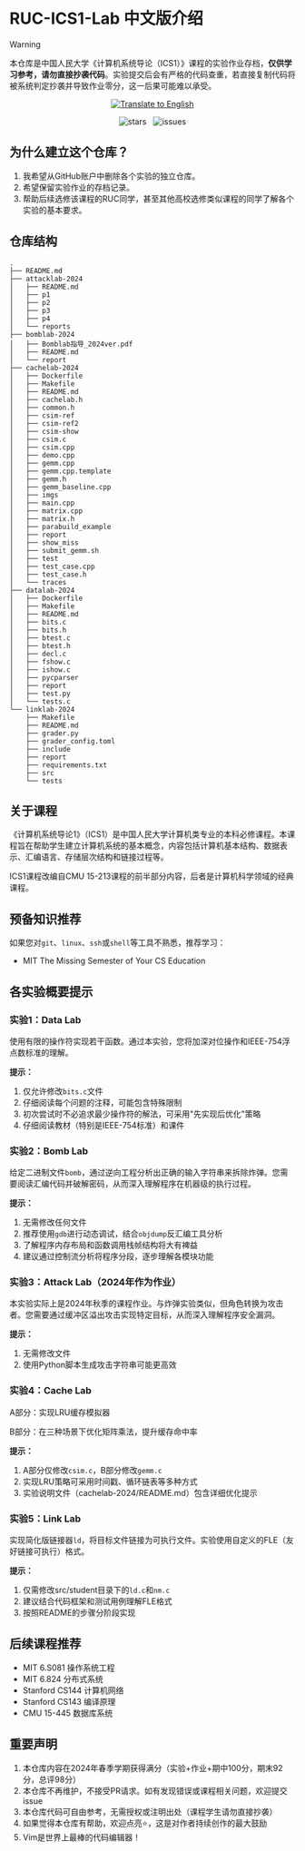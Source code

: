 # RUC-ICS1-Lab 中文版介绍


> [!WARNING]
> 本仓库是中国人民大学《计算机系统导论（ICS1）》课程的实验作业存档，**仅供学习参考，请勿直接抄袭代码**。实验提交后会有严格的代码查重，若直接复制代码将被系统判定抄袭并导致作业零分，这一后果可能难以承受。

<p align="center">
    <a href="README.md">
        <img src="https://img.shields.io/badge/Translate%20to-English-8A2BE2" alt="Translate to English">
    </a> 
</p>

<p align="center">
    <img src="https://img.shields.io/github/stars/YichenShen0103/RUC-ICS1-Lab" alt="stars">
    &nbsp
    <img src="https://img.shields.io/github/issues/YichenShen0103/RUC-ICS1-Lab?style=social" alt="issues">
</p>

## 为什么建立这个仓库？

1. 我希望从GitHub账户中删除各个实验的独立仓库。
2. 希望保留实验作业的存档记录。
3. 帮助后续选修该课程的RUC同学，甚至其他高校选修类似课程的同学了解各个实验的基本要求。


## 仓库结构

```
.
├── README.md
├── attacklab-2024     
│   ├── README.md
│   ├── p1               
│   ├── p2              
│   ├── p3               
│   ├── p4               
│   └── reports          
├── bomblab-2024        
│   ├── Bomblab指导_2024ver.pdf
│   ├── README.md
│   └── report           
├── cachelab-2024       
│   ├── Dockerfile
│   ├── Makefile
│   ├── README.md
│   ├── cachelab.h
│   ├── common.h
│   ├── csim-ref         
│   ├── csim-ref2
│   ├── csim-show
│   ├── csim.c           
│   ├── csim.cpp
│   ├── demo.cpp
│   ├── gemm.cpp         
│   ├── gemm.cpp.template
│   ├── gemm.h
│   ├── gemm_baseline.cpp
│   ├── imgs           
│   ├── main.cpp
│   ├── matrix.cpp
│   ├── matrix.h
│   ├── parabuild_example
│   ├── report          
│   ├── show_miss
│   ├── submit_gemm.sh
│   ├── test
│   ├── test_case.cpp
│   ├── test_case.h
│   └── traces           
├── datalab-2024      
│   ├── Dockerfile
│   ├── Makefile
│   ├── README.md
│   ├── bits.c       
│   ├── bits.h
│   ├── btest.c
│   ├── btest.h
│   ├── decl.c
│   ├── fshow.c
│   ├── ishow.c
│   ├── pycparser
│   ├── report         
│   ├── test.py
│   └── tests.c
└── linklab-2024      
    ├── Makefile
    ├── README.md
    ├── grader.py       
    ├── grader_config.toml
    ├── include          
    ├── report           
    ├── requirements.txt
    ├── src             
    └── tests           
```

## 关于课程

《计算机系统导论1》（ICS1）是中国人民大学计算机类专业的本科必修课程。本课程旨在帮助学生建立计算机系统的基本概念，内容包括计算机基本结构、数据表示、汇编语言、存储层次结构和链接过程等。

ICS1课程改编自CMU 15-213课程的前半部分内容，后者是计算机科学领域的经典课程。

## 预备知识推荐

如果您对`git`、`linux`、`ssh`或`shell`等工具不熟悉，推荐学习：
- MIT The Missing Semester of Your CS Education 

## 各实验概要提示

### 实验1：Data Lab

使用有限的操作符实现若干函数。通过本实验，您将加深对位操作和IEEE-754浮点数标准的理解。

**提示：**
1. 仅允许修改`bits.c`文件
2. 仔细阅读每个问题的注释，可能包含特殊限制
3. 初次尝试时不必追求最少操作符的解法，可采用"先实现后优化"策略
4. 仔细阅读教材（特别是IEEE-754标准）和课件

### 实验2：Bomb Lab

给定二进制文件`bomb`，通过逆向工程分析出正确的输入字符串来拆除炸弹。您需要阅读汇编代码并破解密码，从而深入理解程序在机器级的执行过程。

**提示：**
1. 无需修改任何文件
2. 推荐使用`gdb`进行动态调试，结合`objdump`反汇编工具分析
3. 了解程序内存布局和函数调用栈帧结构将大有裨益
4. 建议通过控制流分析将程序分段，逐步理解各模块功能

### 实验3：Attack Lab（2024年作为作业）

本实验实际上是2024年秋季的课程作业。与炸弹实验类似，但角色转换为攻击者。您需要通过缓冲区溢出攻击实现特定目标，从而深入理解程序安全漏洞。

**提示：**
1. 无需修改文件
2. 使用Python脚本生成攻击字符串可能更高效

### 实验4：Cache Lab

A部分：实现LRU缓存模拟器

B部分：在三种场景下优化矩阵乘法，提升缓存命中率

**提示：**
1. A部分仅修改`csim.c`，B部分修改`gemm.c`
2. 实现LRU策略可采用时间戳、循环链表等多种方式
3. 实验说明文件（cachelab-2024/README.md）包含详细优化提示

### 实验5：Link Lab

实现简化版链接器`ld`，将目标文件链接为可执行文件。实验使用自定义的FLE（友好链接可执行）格式。

**提示：**
1. 仅需修改src/student目录下的`ld.c`和`nm.c`
2. 建议结合代码框架和测试用例理解FLE格式
3. 按照README的步骤分阶段实现

## 后续课程推荐

- MIT 6.S081 操作系统工程
- MIT 6.824 分布式系统
- Stanford CS144 计算机网络
- Stanford CS143 编译原理
- CMU 15-445 数据库系统

## 重要声明

1. 本仓库内容在2024年春季学期获得满分（实验+作业+期中100分，期末92分，总评98分）
2. 本仓库不再维护，不接受PR请求。如有发现错误或课程相关问题，欢迎提交issue
3. 本仓库代码可自由参考，无需授权或注明出处（课程学生请勿直接抄袭）
4. 如果觉得本仓库有帮助，欢迎点亮⭐，这是对作者持续创作的最大鼓励
5. Vim是世界上最棒的代码编辑器！